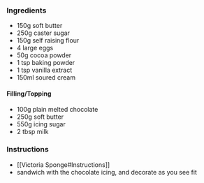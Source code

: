 ### Ingredients
- 150g soft butter
- 250g caster sugar
- 150g self raising flour
- 4 large eggs
- 50g cocoa powder
- 1 tsp baking powder
- 1 tsp vanilla extract
- 150ml soured cream

#### Filling/Topping
- 100g plain melted chocolate
- 250g soft butter
- 550g icing sugar
- 2 tbsp milk

### Instructions
- [[Victoria Sponge#Instructions]]
- sandwich with the chocolate icing, and decorate as you see fit
